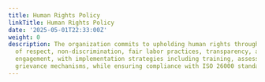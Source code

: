 ```yaml
---
title: Human Rights Policy
linkTitle: Human Rights Policy
date: '2025-05-01T22:33:00Z'
weight: 0
description: The organization commits to upholding human rights through principles
  of respect, non-discrimination, fair labor practices, transparency, and stakeholder
  engagement, with implementation strategies including training, assessments, and
  grievance mechanisms, while ensuring compliance with ISO 26000 standards.
---
```



<!-- Unsupported block type: unsupported -->